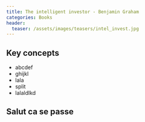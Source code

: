 ```yaml
---
title: The intelligent investor - Benjamin Graham
categories: Books
header:
  teaser: /assets/images/teasers/intel_invest.jpg
---
```

## Key concepts
- abcdef
- ghijkl
 - lala
 - split
- lalaldlkd

## Salut ca se passe
